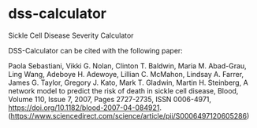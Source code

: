# dss-calculator
Sickle Cell Disease Severity Calculator

DSS-Calculator can be cited with the following paper:

Paola Sebastiani, Vikki G. Nolan, Clinton T. Baldwin, Maria M. Abad-Grau, Ling Wang, Adeboye H. Adewoye, Lillian C. McMahon, Lindsay A. Farrer, James G. Taylor, Gregory J. Kato, Mark T. Gladwin, Martin H. Steinberg,
A network model to predict the risk of death in sickle cell disease,
Blood,
Volume 110, Issue 7,
2007,
Pages 2727-2735,
ISSN 0006-4971,
https://doi.org/10.1182/blood-2007-04-084921.
(https://www.sciencedirect.com/science/article/pii/S0006497120605286)
